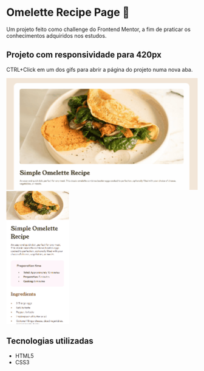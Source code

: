 # Omelette Recipe Page 🍳
Um projeto feito como challenge do Frontend Mentor, a fim de praticar os conhecimentos adquiridos nos estudos.

## Projeto com responsividade para 420px
CTRL+Click em um dos gifs para abrir a página do projeto numa nova aba.

[<img src="./assets/images/page.gif">](https://fernando-io.github.io/recipe-page-main/)
[<img src="./assets/images/page-mobile.gif">](https://fernando-io.github.io/recipe-page-main/)

## Tecnologias utilizadas
- HTML5
- CSS3